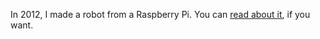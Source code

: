 In 2012, I made a robot from a Raspberry Pi. You can [read about it](http://reasonableapproximation.net/2012/10/11/piiwii.html), if you want.
